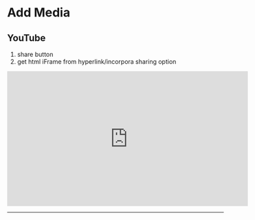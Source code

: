 # Add Media

## YouTube

1. share button
2. get html iFrame from hyperlink/incorpora sharing option

<iframe width="560" height="315" src="https://www.youtube.com/embed/qt4g7Djy5AE?si=Fz4VaDU1nv-WosiH" title="YouTube video player" frameborder="0" allow="accelerometer; autoplay; clipboard-write; encrypted-media; gyroscope; picture-in-picture; web-share" allowfullscreen></iframe>

---
